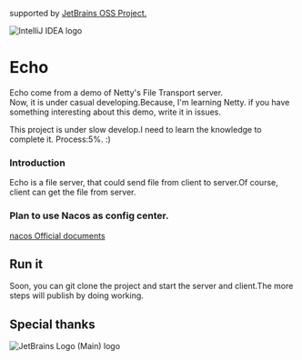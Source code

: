 supported by [JetBrains OSS Project.]( https://jb.gg/OpenSourceSupport.)

![IntelliJ IDEA logo](https://resources.jetbrains.com/storage/products/company/brand/logos/IntelliJ_IDEA.svg)
# Echo
Echo come from a demo of Netty's File Transport server.  
Now, it is under casual developing.Because, I'm learning Netty. if you have something interesting about this demo, write it in issues.

This project is under slow develop.I need to learn the knowledge to complete it.
Process:5%. :)
### Introduction
Echo is a file server, that could send file from client to server.Of course, client can get the file from server.

### Plan to use Nacos as config center.

[nacos Official documents ](https://nacos.io/)

## Run it
Soon, you can git clone the project and start the server and client.The more steps will publish by doing working. 

## Special thanks

![JetBrains Logo (Main) logo](https://resources.jetbrains.com/storage/products/company/brand/logos/jb_beam.png)